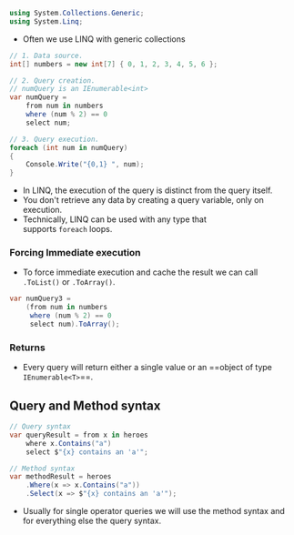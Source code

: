 ```csharp
using System.Collections.Generic;  
using System.Linq;
```
- Often we use LINQ with generic collections
```csharp
// 1. Data source. 
int[] numbers = new int[7] { 0, 1, 2, 3, 4, 5, 6 }; 

// 2. Query creation. 
// numQuery is an IEnumerable<int> 
var numQuery = 
    from num in numbers 
    where (num % 2) == 0 
    select num; 

// 3. Query execution. 
foreach (int num in numQuery) 
{ 
    Console.Write("{0,1} ", num); 
}
```
- In LINQ, the execution of the query is distinct from the query itself.
- You don't retrieve any data by creating a query variable, only on execution.
- Technically, LINQ can be used with any type that supports `foreach` loops.
### Forcing Immediate execution
- To force immediate execution and cache the result we can call `.ToList()` or `.ToArray()`.
```csharp
var numQuery3 = 
    (from num in numbers 
     where (num % 2) == 0 
     select num).ToArray();
```
### Returns
- Every query will return either a single value or an ==object of type `IEnumerable<T>`==.
## Query and Method syntax
```csharp
// Query syntax
var queryResult = from x in heroes
    where x.Contains("a")
    select $"{x} contains an 'a'";

// Method syntax
var methodResult = heroes
    .Where(x => x.Contains("a"))
    .Select(x => $"{x} contains an 'a'");
```
- Usually for single operator queries we will use the method syntax and for everything else the query syntax.